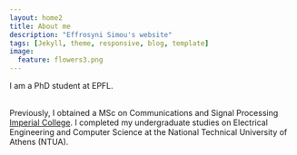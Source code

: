 ```yaml
---
layout: home2
title: About me
description: "Effrosyni Simou's website"
tags: [Jekyll, theme, responsive, blog, template]
image:
  feature: flowers3.png
---
```


I am a PhD student at EPFL.

<br />
Previously, I obtained a MSc on Communications and Signal Processing <a href="http://www.vision.ee.ethz.ch/index.en.html" target="_blank">Imperial College</a>. I completed my undergraduate studies on Electrical Engineering and Computer Science at the National Technical University of Athens (NTUA).


